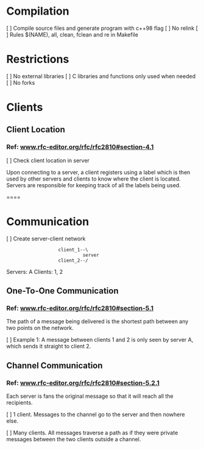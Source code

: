 # Compilation
[ ] Compile source files and generate program with c++98 flag
[ ] No relink
[ ] Rules $(NAME), all, clean, fclean and re in Makefile

# Restrictions
[ ] No external libraries
[ ] C libraries and functions only used when needed
[ ] No forks

# Clients

## Client Location
### Ref: www.rfc-editor.org/rfc/rfc2810#section-4.1

   [ ] Check client location in server

   Upon connecting to a server, a client registers using a label which
   is then used by other servers and clients to know where the client is
   located.  Servers are responsible for keeping track of all the labels
   being used.

====

# Communication

[ ] Create server-client network

                       client_1--\
                                server 
                       client_2--/ 

   Servers: A        Clients: 1, 2


## One-To-One Communication
### Ref: www.rfc-editor.org/rfc/rfc2810#section-5.1

The path of a message being delivered is the shortest path between any two points on the network.

   [ ] Example 1: A message between clients 1 and 2 is only seen by server
       A, which sends it straight to client 2.


## Channel Communication
### Ref: www.rfc-editor.org/rfc/rfc2810#section-5.2.1

   Each server is fans the original message so that it will reach all the recipients.

   [ ] 1 client. Messages to the channel go to the server 
   		and then nowhere else.

   [ ] Many clients. All messages traverse a path as if
       they were private messages between the two clients outside a
       channel.
